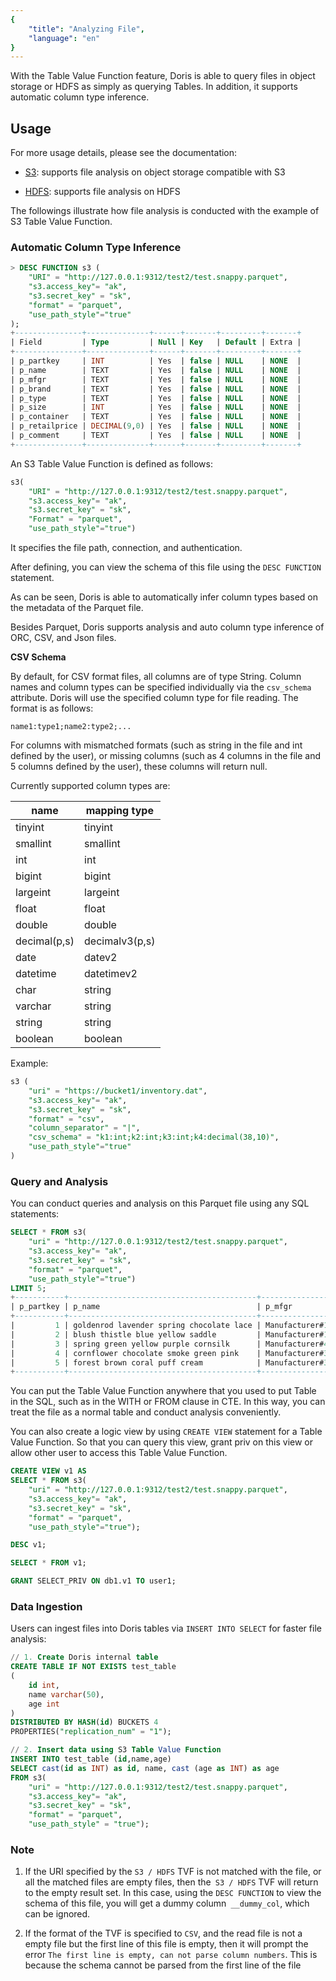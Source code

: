 ```yaml
---
{
    "title": "Analyzing File",
    "language": "en"
}
---
```


<!-- 
Licensed to the Apache Software Foundation (ASF) under one
or more contributor license agreements.  See the NOTICE file
distributed with this work for additional information
regarding copyright ownership.  The ASF licenses this file
to you under the Apache License, Version 2.0 (the
"License"); you may not use this file except in compliance
with the License.  You may obtain a copy of the License at

  http://www.apache.org/licenses/LICENSE-2.0

Unless required by applicable law or agreed to in writing,
software distributed under the License is distributed on an
"AS IS" BASIS, WITHOUT WARRANTIES OR CONDITIONS OF ANY
KIND, either express or implied.  See the License for the
specific language governing permissions and limitations
under the License.
-->

With the Table Value Function feature, Doris is able to query files in object storage or HDFS as simply as querying Tables. In addition, it supports automatic column type inference.

## Usage

For more usage details, please see the documentation:

* [S3](https://doris.apache.org/docs/dev/sql-manual/sql-functions/table-functions/s3/): supports file analysis on object storage compatible with S3

* [HDFS](https://doris.apache.org/docs/dev/sql-manual/sql-functions/table-functions/hdfs/): supports file analysis on HDFS

The followings illustrate how file analysis is conducted with the example of S3 Table Value Function.

### Automatic Column Type Inference

```sql
> DESC FUNCTION s3 (
    "URI" = "http://127.0.0.1:9312/test2/test.snappy.parquet",
    "s3.access_key"= "ak",
    "s3.secret_key" = "sk",
    "format" = "parquet",
    "use_path_style"="true"
);
+---------------+--------------+------+-------+---------+-------+
| Field         | Type         | Null | Key   | Default | Extra |
+---------------+--------------+------+-------+---------+-------+
| p_partkey     | INT          | Yes  | false | NULL    | NONE  |
| p_name        | TEXT         | Yes  | false | NULL    | NONE  |
| p_mfgr        | TEXT         | Yes  | false | NULL    | NONE  |
| p_brand       | TEXT         | Yes  | false | NULL    | NONE  |
| p_type        | TEXT         | Yes  | false | NULL    | NONE  |
| p_size        | INT          | Yes  | false | NULL    | NONE  |
| p_container   | TEXT         | Yes  | false | NULL    | NONE  |
| p_retailprice | DECIMAL(9,0) | Yes  | false | NULL    | NONE  |
| p_comment     | TEXT         | Yes  | false | NULL    | NONE  |
+---------------+--------------+------+-------+---------+-------+
```

An S3 Table Value Function is defined as follows:

```sql
s3(
    "URI" = "http://127.0.0.1:9312/test2/test.snappy.parquet",
    "s3.access_key"= "ak",
    "s3.secret_key" = "sk",
    "Format" = "parquet",
    "use_path_style"="true")
```

It specifies the file path, connection, and authentication.

After defining, you can view the schema of this file using the `DESC FUNCTION` statement.

As can be seen, Doris is able to automatically infer column types based on the metadata of the Parquet file.

Besides Parquet, Doris supports analysis and auto column type inference of ORC, CSV, and Json files.

**CSV Schema**

By default, for CSV format files, all columns are of type String. Column names and column types can be specified individually via the `csv_schema` attribute. Doris will use the specified column type for file reading. The format is as follows:

`name1:type1;name2:type2;...`

For columns with mismatched formats (such as string in the file and int defined by the user), or missing columns (such as 4 columns in the file and 5 columns defined by the user), these columns will return null.

Currently supported column types are:

| name | mapping type |
| --- | --- |
|tinyint |tinyint |
|smallint |smallint |
|int |int |
| bigint | bigint |
| largeint | largeint |
| float| float |
| double| double|
| decimal(p,s) | decimalv3(p,s) |
| date | datev2 |
| datetime | datetimev2 |
| char |string |
|varchar |string |
|string|string |
|boolean| boolean |

Example:

```sql
s3 (
    "uri" = "https://bucket1/inventory.dat",
    "s3.access_key"= "ak",
    "s3.secret_key" = "sk",
    "format" = "csv",
    "column_separator" = "|",
    "csv_schema" = "k1:int;k2:int;k3:int;k4:decimal(38,10)",
    "use_path_style"="true"
)
```

### Query and Analysis

You can conduct queries and analysis on this Parquet file using any SQL statements:

```sql
SELECT * FROM s3(
    "uri" = "http://127.0.0.1:9312/test2/test.snappy.parquet",
    "s3.access_key"= "ak",
    "s3.secret_key" = "sk",
    "format" = "parquet",
    "use_path_style"="true")
LIMIT 5;
+-----------+------------------------------------------+----------------+----------+-------------------------+--------+-------------+---------------+---------------------+
| p_partkey | p_name                                   | p_mfgr         | p_brand  | p_type                  | p_size | p_container | p_retailprice | p_comment           |
+-----------+------------------------------------------+----------------+----------+-------------------------+--------+-------------+---------------+---------------------+
|         1 | goldenrod lavender spring chocolate lace | Manufacturer#1 | Brand#13 | PROMO BURNISHED COPPER  |      7 | JUMBO PKG   |           901 | ly. slyly ironi     |
|         2 | blush thistle blue yellow saddle         | Manufacturer#1 | Brand#13 | LARGE BRUSHED BRASS     |      1 | LG CASE     |           902 | lar accounts amo    |
|         3 | spring green yellow purple cornsilk      | Manufacturer#4 | Brand#42 | STANDARD POLISHED BRASS |     21 | WRAP CASE   |           903 | egular deposits hag |
|         4 | cornflower chocolate smoke green pink    | Manufacturer#3 | Brand#34 | SMALL PLATED BRASS      |     14 | MED DRUM    |           904 | p furiously r       |
|         5 | forest brown coral puff cream            | Manufacturer#3 | Brand#32 | STANDARD POLISHED TIN   |     15 | SM PKG      |           905 |  wake carefully     |
+-----------+------------------------------------------+----------------+----------+-------------------------+--------+-------------+---------------+---------------------+
```

You can put the Table Value Function anywhere that you used to put Table in the SQL, such as in the WITH or FROM clause in CTE. In this way, you can treat the file as a normal table and conduct analysis conveniently.

You can also create a logic view by using `CREATE VIEW` statement for a Table Value Function. So that you can query this view, grant priv on this view or allow other user to access this Table Value Function.

```sql
CREATE VIEW v1 AS 
SELECT * FROM s3(
    "uri" = "http://127.0.0.1:9312/test2/test.snappy.parquet",
    "s3.access_key"= "ak",
    "s3.secret_key" = "sk",
    "format" = "parquet",
    "use_path_style"="true");

DESC v1;

SELECT * FROM v1;

GRANT SELECT_PRIV ON db1.v1 TO user1;
```

### Data Ingestion

Users can ingest files into Doris tables via  `INSERT INTO SELECT`  for faster file analysis:

```sql
// 1. Create Doris internal table
CREATE TABLE IF NOT EXISTS test_table
(
    id int,
    name varchar(50),
    age int
)
DISTRIBUTED BY HASH(id) BUCKETS 4
PROPERTIES("replication_num" = "1");

// 2. Insert data using S3 Table Value Function
INSERT INTO test_table (id,name,age)
SELECT cast(id as INT) as id, name, cast (age as INT) as age
FROM s3(
    "uri" = "http://127.0.0.1:9312/test2/test.snappy.parquet",
    "s3.access_key"= "ak",
    "s3.secret_key" = "sk",
    "format" = "parquet",
    "use_path_style" = "true");
```


### Note

1. If the URI specified by the `S3 / HDFS` TVF is not matched with the file, or all the matched files are empty files, then the` S3 / HDFS` TVF will return to the empty result set. In this case, using the `DESC FUNCTION` to view the schema of this file, you will get a dummy column` __dummy_col`, which can be ignored.

2. If the format of the TVF is specified to `CSV`, and the read file is not a empty file but the first line of this file is empty, then it will prompt the error `The first line is empty, can not parse column numbers`. This is because the schema cannot be parsed from the first line of the file
